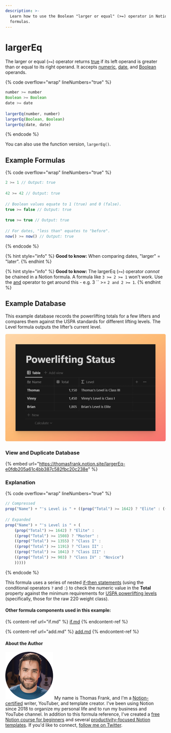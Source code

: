 ```yaml
---
description: >-
  Learn how to use the Boolean "larger or equal" (>=) operator in Notion
  formulas.
---
```


# largerEq

The larger or equal (`>=`) operator returns [true](../constants/true.md) if its left operand is greater than or equal to its right operand. It accepts [numeric](../../formula-basics/data-types/number.md), [date](../../formula-basics/data-types/date-data-type.md), and [Boolean](../../formula-basics/data-types/boolean-checkbox.md) operands.

{% code overflow="wrap" lineNumbers="true" %}
```jsx
number >= number
Boolean >= Boolean
date >= date

largerEq(number, number)
largerEq(Boolean, Boolean)
largerEq(date, date)
```
{% endcode %}

You can also use the function version, `largerEq()`.

## Example Formulas

{% code overflow="wrap" lineNumbers="true" %}
```jsx
2 >= 1 // Output: true

42 >= 42 // Output: true

// Boolean values equate to 1 (true) and 0 (false).
true >= false // Output: true

true >= true // Output: true

// For dates, "less than" equates to "before".
now() >= now() // Output: true
```
{% endcode %}

{% hint style="info" %}
**Good to know:** When comparing dates, "larger" = "later".
{% endhint %}

{% hint style="info" %}
**Good to know:** The largerEq (`>=`) operator _cannot_ be chained in a Notion formula. A formula like `3 >= 2 >= 1` won't work. Use the [and](and.md) operator to get around this - e.g. 3 `` >= `2 and 2 >= 1`.
{% endhint %}

## Example Database

This example database records the powerlifting totals for a few lifters and compares them against the USPA standards for different lifting levels. The Level formula outputs the lifter’s current level.

![](<../../.gitbook/assets/Larger or Equal to Database Example - Notion Formulas.png>)

### View and Duplicate Database

{% embed url="https://thomasfrank.notion.site/largerEq-e0fdb205a61c4bb387c582fbc20c238e" %}

### Explanation

{% code overflow="wrap" lineNumbers="true" %}
```jsx
// Compressed
prop("Name") + "'s Level is " + ((prop("Total") >= 1642) ? "Elite" : ((prop("Total") >= 1508) ? "Master" : ((prop("Total") >= 1355) ? "Class I" : ((prop("Total") >= 1191) ? "Class II" : ((prop("Total") >= 1041) ? "Class III" : ((prop("Total") >= 903) ? "Class IV" : "Novice"))))))

// Expanded
prop("Name") + "'s Level is " + (
    (prop("Total") >= 1642) ? "Elite" : 
    ((prop("Total") >= 1508) ? "Master" : 
    ((prop("Total") >= 1355) ? "Class I" : 
    ((prop("Total") >= 1191) ? "Class II" : 
    ((prop("Total") >= 1041) ? "Class III" : 
    ((prop("Total") >= 903) ? "Class IV" : "Novice")
    )))))
```
{% endcode %}

This formula uses a series of nested [if-then statements](if.md) (using the conditional operators `?` and `:`) to check the numeric value in the **Total** property against the minimum requirements for [USPA powerlifting levels](https://www.lift.net/2013/05/09/classification-standards-for-raw-elite-uspa/) (specifically, those for the raw 220 weight class).

#### Other formula components used in this example:

{% content-ref url="if.md" %}
[if.md](if.md)
{% endcontent-ref %}

{% content-ref url="add.md" %}
[add.md](add.md)
{% endcontent-ref %}

#### About the Author

<img src="../../.gitbook/assets/Notion Fundamentals with Thomas Frank - Avatar 2021 compressed (1).png" alt="" data-size="line"> My name is Thomas Frank, and I'm a [Notion-certified](https://www.credly.com/badges/95fae13a-17bf-4b4a-a3d2-d58c8a3e6a2a/public\_url) writer, YouTuber, and template creator. I've been using Notion since 2018 to organize my personal life and to run my business and YouTube channel. In addition to this formula reference, I've created a [free Notion course for beginners](https://thomasjfrank.com/fundamentals/) and several [productivity-focused Notion templates](https://thomasjfrank.com/templates/). If you'd like to connect, [follow me on Twitter](https://twitter.com/TomFrankly).
